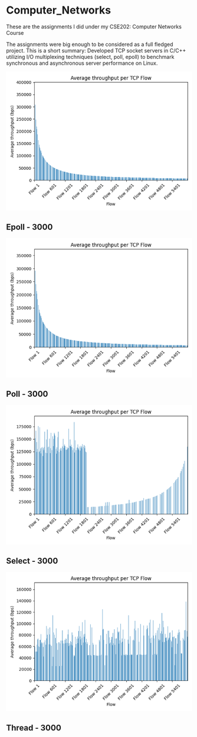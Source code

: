 # Computer_Networks

These are the assignments I did under my CSE202: Computer Networks Course

The assignments were big enough to be considered as a full fledged project. This is a short summary:
Developed TCP socket servers in C/C++ utilizing I/O multiplexing techniques (select, poll, epoll) to benchmark synchronous
and asynchronous server performance on Linux.

![Epoll3000](https://github.com/UtsvGrg/Computer_Networks/blob/main/assignment3/Throughput/thr_epoll3000.png)
## Epoll - 3000

![Poll3000](https://github.com/UtsvGrg/Computer_Networks/blob/main/assignment3/Throughput/thr_poll3000.png)
## Poll - 3000

![Select3000](https://github.com/UtsvGrg/Computer_Networks/blob/main/assignment3/Throughput/thr_select3000.png)
## Select - 3000

![Thread3000](https://github.com/UtsvGrg/Computer_Networks/blob/main/assignment3/Throughput/thr_thread3000.png)
## Thread - 3000




